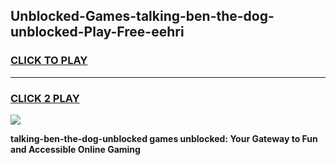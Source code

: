 
## Unblocked-Games-talking-ben-the-dog-unblocked-Play-Free-eehri
<h3>
<a href="https://premium76.site?title=talking-ben-the-dog-unblocked&ref=18A1">CLICK TO PLAY</a></h3>
<hr>

<h3>
<a href="https://premium76.site?title=talking-ben-the-dog-unblocked&ref=18A1">CLICK 2 PLAY</a>
  
</h3>

<a href="https://premium76.site?title=talking-ben-the-dog-unblocked&ref=18A1"><img src="https://clearcache.store/games.png"></a>


**talking-ben-the-dog-unblocked games unblocked: Your Gateway to Fun and Accessible Online Gaming**
